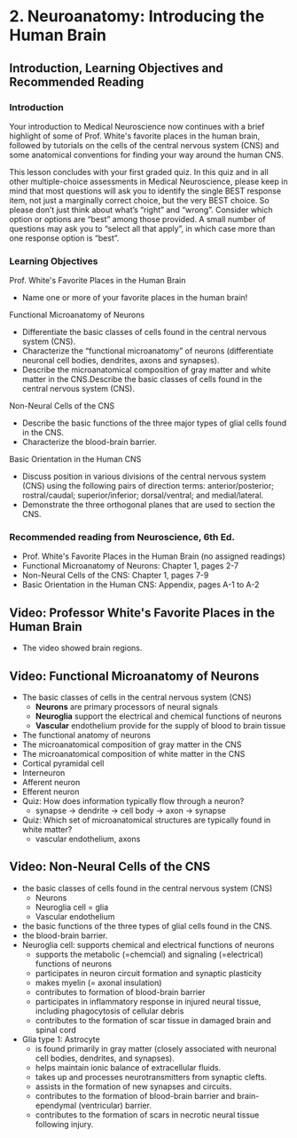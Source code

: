 # 2. Neuroanatomy: Introducing the Human Brain

## Introduction, Learning Objectives and Recommended Reading

### Introduction

Your introduction to Medical Neuroscience now continues with a brief highlight of some of Prof. White's favorite places in the human brain, followed by tutorials on the cells of the central nervous system (CNS) and some anatomical conventions for finding your way around the human CNS.

This lesson concludes with your first graded quiz. In this quiz and in all other multiple-choice assessments in Medical Neuroscience, please keep in mind that most questions will ask you to identify the single BEST response item, not just a marginally correct choice, but the very BEST choice. So please don’t just think about what’s “right” and “wrong”. Consider which option or options are “best” among those provided. A small number of questions may ask you to “select all that apply”, in which case more than one response option is “best”.

### Learning Objectives

Prof. White's Favorite Places in the Human Brain

- Name one or more of your favorite places in the human brain!

Functional Microanatomy of Neurons

- Differentiate the basic classes of cells found in the central nervous system (CNS).
- Characterize the “functional microanatomy” of neurons (differentiate neuronal cell bodies, dendrites, axons and synapses).
- Describe the microanatomical composition of gray matter and white matter in the CNS.Describe the basic classes of cells found in the central nervous system (CNS).

Non-Neural Cells of the CNS

- Describe the basic functions of the three major types of glial cells found in the CNS.
- Characterize the blood-brain barrier.

Basic Orientation in the Human CNS

- Discuss position in various divisions of the central nervous system (CNS) using the following pairs of direction terms: anterior/posterior; rostral/caudal; superior/inferior; dorsal/ventral; and medial/lateral.
- Demonstrate the three orthogonal planes that are used to section the CNS.

### Recommended reading from Neuroscience, 6th Ed.

- Prof. White's Favorite Places in the Human Brain (no assigned readings)
- Functional Microanatomy of Neurons: Chapter 1, pages 2-7
- Non-Neural Cells of the CNS: Chapter 1, pages 7-9
- Basic Orientation in the Human CNS: Appendix, pages A-1 to A-2

## Video: Professor White's Favorite Places in the Human Brain

- The video showed brain regions.

## Video: Functional Microanatomy of Neurons

- The basic classes of cells in the central nervous system (CNS)
  - **Neurons** are primary processors of neural signals
  - **Neuroglia** support the electrical and chemical functions of neurons
  - **Vascular** endothelium provide for the supply of blood to brain tissue
- The functional anatomy of neurons
- The microanatomical composition of gray matter in the CNS
- The microanatomical composition of white matter in the CNS
- Cortical pyramidal cell
- Interneuron
- Afferent neuron
- Efferent neuron
- Quiz: How does information typically flow through a neuron?
  - synapse -> dendrite -> cell body -> axon -> synapse
- Quiz: Which set of microanatomical structures are typically found in white matter?
  - vascular endothelium, axons

## Video: Non-Neural Cells of the CNS

- the basic classes of cells found in the central nervous system (CNS)
  - Neurons
  - Neuroglia cell = glia
  - Vascular endothelium
- the basic functions of the three types of glial cells found in the CNS.
- the blood-brain barrier.
- Neuroglia cell: supports chemical and electrical functions of neurons
  - supports the metabolic (=chemcial) and signaling (=electrical) functions of neurons
  - participates in neuron circuit formation and synaptic plasticity
  - makes myelin (= axonal insulation)
  - contributes to formation of blood-brain barrier
  - participates in inflammatory response in injured neural tissue, including phagocytosis of cellular debris
  - contributes to the formation of scar tissue in damaged brain and spinal cord
- Glia type 1: Astrocyte
  - is found primarily in gray matter (closely associated with neuronal cell bodies, dendrites, and synapses).
  - helps maintain ionic balance of extracellular fluids.
  - takes up and processes neurotransmitters from synaptic clefts.
  - assists in the formation of new synapses and circuits.
  - contributes to the formation of blood-brain barrier and brain-ependymal (ventricular) barrier.
  - contributes to the formation of scars in necrotic neural tissue following injury.
